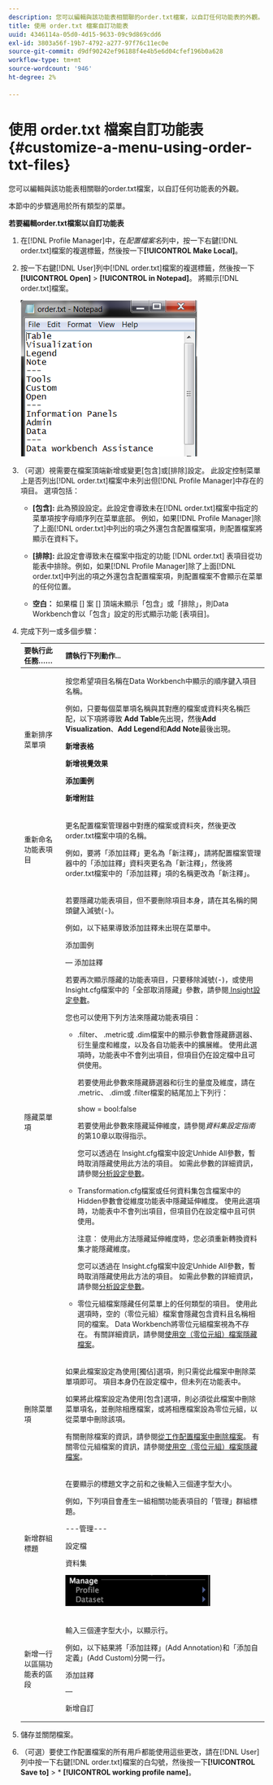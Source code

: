 ```yaml
---
description: 您可以編輯與該功能表相關聯的order.txt檔案，以自訂任何功能表的外觀。
title: 使用 order.txt 檔案自訂功能表
uuid: 4346114a-05d0-4d15-9633-09c9d869cdd6
exl-id: 3803a56f-19b7-4792-a277-97f76c11ec0e
source-git-commit: d9df90242ef96188f4e4b5e6d04cfef196b0a628
workflow-type: tm+mt
source-wordcount: '946'
ht-degree: 2%

---
```


# 使用 order.txt 檔案自訂功能表{#customize-a-menu-using-order-txt-files}

您可以編輯與該功能表相關聯的order.txt檔案，以自訂任何功能表的外觀。

本節中的步驟適用於所有類型的菜單。

**若要編輯order.txt檔案以自訂功能表**

1. 在[!DNL Profile Manager]中，在&#x200B;*配置檔案名*&#x200B;列中，按一下右鍵[!DNL order.txt]檔案的複選標籤，然後按一下&#x200B;**[!UICONTROL Make Local]**。
1. 按一下右鍵[!DNL User]列中[!DNL order.txt]檔案的複選標籤，然後按一下&#x200B;**[!UICONTROL Open]** > **[!UICONTROL in Notepad]**。 將顯示[!DNL order.txt]檔案。

   ![步驟資訊](assets/cfg_ordertxt.png)

1. （可選）視需要在檔案頂端新增或變更[包含]或[排除]設定。 此設定控制菜單上是否列出[!DNL order.txt]檔案中未列出但[!DNL Profile Manager]中存在的項目。 選項包括：

   * **[包含]:** 此為預設設定。此設定會導致未在[!DNL order.txt]檔案中指定的菜單項按字母順序列在菜單底部。 例如，如果[!DNL Profile Manager]除了上面[!DNL order.txt]中列出的項之外還包含配置檔案項，則配置檔案將顯示在資料下。

   * **[排除]:** 此設定會導致未在檔案中指定的功能 [!DNL order.txt] 表項目從功能表中排除。例如，如果[!DNL Profile Manager]除了上面[!DNL order.txt]中列出的項之外還包含配置檔案項，則配置檔案不會顯示在菜單的任何位置。

   * **空白：** 如果檔 [] 案 [] 頂端未顯示「包含」或「排除」，則Data Workbench會以「包含」設定的形式顯示功能 [表項目]。

1. 完成下列一或多個步驟：

   <table id="table_C5D5313DF5E4470499B0B285BA2690F0"> 
    <thead> 
    <tr> 
    <th colname="col1" class="entry"> 要執行此任務…… </th> 
    <th colname="col2" class="entry"> 請執行下列動作... </th> 
    </tr> 
    </thead>
    <tbody> 
    <tr> 
    <td colname="col1"> <p>重新排序菜單項 </p> </td> 
    <td colname="col2"> <p>按您希望項目名稱在Data Workbench中顯示的順序鍵入項目名稱。 </p> <p>例如，只要每個菜單項名稱與其對應的檔案或資料夾名稱匹配，以下項將導致<b> Add Table</b>先出現，然後<b>Add Visualization</b>、<b>Add Legend</b>和<b>Add Note</b>最後出現。 </p> <p><b>新增表格  </b> </p> <p><b>新增視覺效果  </b> </p> <p><b>添加圖例  </b> </p> <p><b>新增附註 </b> </p> </td> 
    </tr> 
    <tr> 
    <td colname="col1"> <p>重新命名功能表項目 </p> </td> 
    <td colname="col2"> <p>更名<span class="wintitle">配置檔案管理器</span>中對應的檔案或資料夾，然後更改<span class="filepath"> order.txt</span>檔案中項的名稱。 </p> <p>例如，要將「添加註釋」更名為「新注釋」，請將<span class="wintitle">配置檔案管理器</span>中的「添加註釋」資料夾更名為「新注釋」，然後將<span class="filepath"> order.txt</span>檔案中的「添加註釋」項的名稱更改為「新注釋」。 </p> </td> 
    </tr> 
    <tr> 
    <td colname="col1"> <p>隱藏菜單項 </p> </td> 
    <td colname="col2"> <p>若要隱藏功能表項目，但不要刪除項目本身，請在其名稱的開頭鍵入減號(-)。 </p> <p>例如，以下結果導致<span class="wintitle">添加註釋</span>未出現在菜單中。 </p> <p>添加圖例 </p> <p> — 添加註釋 </p> <p>若要再次顯示隱藏的功能表項目，只要移除減號(-)，或使用<span class="filepath"> Insight.cfg</span>檔案中的「全部取消隱藏」參數，請參閱<a href="../../../../home/c-get-started/c-insght-config-param.md#concept-14da97d0756348e885c08ca9e866074b"> Insight設定參數</a>。 </p> <p>您也可以使用下列方法來隱藏功能表項目： 
    <ul id="ul_CC9A82AFCE784CA49CC912C9256BAC1A"> 
    <li id="li_28C28CA0DE4B4A8F9C2C2C2B3BDD0557"> <p><span class="filepath"> .filter</span>、<span class="filepath"> .metric</span>或<span class="filepath"> .dim</span>檔案中的顯示參數會隱藏篩選器、衍生量度和維度，以及各自功能表中的擴展維。 使用此選項時，功能表中不會列出項目，但項目仍在設定檔中且可供使用。 </p> <p>若要使用此參數來隱藏篩選器和衍生的量度及維度，請在<span class="filepath"> .metric</span>、<span class="filepath"> .dim</span>或<span class="filepath"> .filter</span>檔案的結尾加上下列行： </p> <p><span class="filepath"> show = bool:false</span> </p> <p>若要使用此參數來隱藏延伸維度，請參閱<i>資料集設定指南</i>的第10章以取得指示。 </p> <p>您可以透過在<span class="filepath"> Insight.cfg</span>檔案中設定Unhide All參數，暫時取消隱藏使用此方法的項目。 如需此參數的詳細資訊，請參閱<a href="../../../../home/c-get-started/c-insght-config-param.md#concept-14da97d0756348e885c08ca9e866074b">分析設定參數</a>。 </p> </li> 
    <li id="li_2CB65D594DD04C59A8D27A17DBF278FA"><span class="filepath"> Transformation.cfg</span>檔案或任何資料集包含檔案中的Hidden參數會從維度功能表中隱藏延伸維度。 使用此選項時，功能表中不會列出項目，但項目仍在設定檔中且可供使用。 <p> <p>注意： 使用此方法隱藏延伸維度時，您必須重新轉換資料集才能隱藏維度。 </p> </p> <p>您可以透過在<span class="filepath"> Insight.cfg</span>檔案中設定Unhide All參數，暫時取消隱藏使用此方法的項目。 如需此參數的詳細資訊，請參閱<a href="../../../../home/c-get-started/c-insght-config-param.md#concept-14da97d0756348e885c08ca9e866074b">分析設定參數</a>。 </p> </li> 
    <li id="li_6E161953FEA44EC18237D88D7173DC60"> <p>零位元組檔案隱藏任何菜單上的任何類型的項目。 使用此選項時，空的（零位元組）檔案會隱藏包含資料且名稱相同的檔案。 Data Workbench將零位元組檔案視為不存在。 有關詳細資訊，請參閱<a href="../../../../home/c-get-started/c-admin-intrf/c-prof-mgr/c-empty-files.md#concept-e776fac9e5904bed8c13b9d5eb17c491">使用空（零位元組）檔案隱藏檔案</a>。 </p> </li> 
    </ul> </p> </td> 
    </tr> 
    <tr> 
    <td colname="col1"> <p>刪除菜單項 </p> </td> 
    <td colname="col2"> <p>如果此檔案設定為使用[獨佔]選項，則只需從此檔案中刪除菜單項即可。 項目本身仍在設定檔中，但未列在功能表中。 </p> <p>如果將此檔案設定為使用[包含]選項，則必須從此檔案中刪除菜單項名，並刪除相應檔案，或將相應檔案設為零位元組，以從菜單中刪除該項。 </p> <p>有關刪除檔案的資訊，請參閱<a href="../../../../home/c-get-started/c-admin-intrf/c-prof-mgr/t-del-files-wkg-prof.md#task-1e29c25e6c824cc9b51cb651e835856b">從工作配置檔案中刪除檔案</a>。 有關零位元組檔案的資訊，請參閱<a href="../../../../home/c-get-started/c-admin-intrf/c-prof-mgr/c-empty-files.md#concept-e776fac9e5904bed8c13b9d5eb17c491">使用空（零位元組）檔案隱藏檔案</a>。 </p> </td> 
    </tr> 
    <tr> 
    <td colname="col1"> <p>新增群組標題 </p> </td> 
    <td colname="col2"> <p>在要顯示的標題文字之前和之後輸入三個連字型大小。 </p> <p>例如，下列項目會產生一組相關功能表項目的「管理」群組標題。 </p> <p>---管理--- </p> <p>設定檔 </p> <p>資料集 </p> <p> <img id="image_DB5BB8A33553499A9FC6B53C544CD4CC" src="assets/cfg_ordertxt_example.png"> </img> </p> </td> 
    </tr> 
    <tr> 
    <td colname="col1"> <p>新增一行以區隔功能表的區段 </p> </td> 
    <td colname="col2"> <p>輸入三個連字型大小，以顯示行。 </p> <p>例如，以下結果將「添加註釋」(Add Annotation)和「添加自定義」(Add Custom)分開一行。 </p> <p>添加註釋 </p> <p>— </p> <p>新增自訂 </p> </td> 
    </tr> 
    </tbody> 
    </table>

1. 儲存並關閉檔案。
1. （可選）要使工作配置檔案的所有用戶都能使用這些更改，請在[!DNL User]列中按一下右鍵[!DNL order.txt]檔案的白勾號，然後按一下&#x200B;**[!UICONTROL Save to]** > * **[!UICONTROL working profile name]**。
